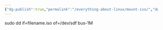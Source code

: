 ```yaml
---
{"dg-publish":true,"permalink":"/everything-about-linux/mount-iso/","dgPassFrontmatter":true,"noteIcon":""}
---
```



sudo dd if=filename.iso of=/dev/sdf bus-1M
